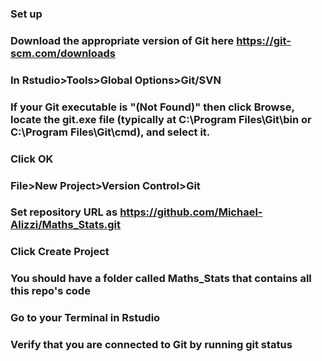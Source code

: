 ### Set up ###
### Download the appropriate version of Git here https://git-scm.com/downloads
### In Rstudio>Tools>Global Options>Git/SVN
### If your Git executable is "(Not Found)" then click Browse, locate the git.exe file (typically at C:\Program Files\Git\bin or C:\Program Files\Git\cmd), and select it.
### Click OK
### File>New Project>Version Control>Git
### Set repository URL as https://github.com/Michael-Alizzi/Maths_Stats.git
### Click Create Project
### You should have a folder called Maths_Stats that contains all this repo's code
### Go to your Terminal in Rstudio
### Verify that you are connected to Git by running git status



